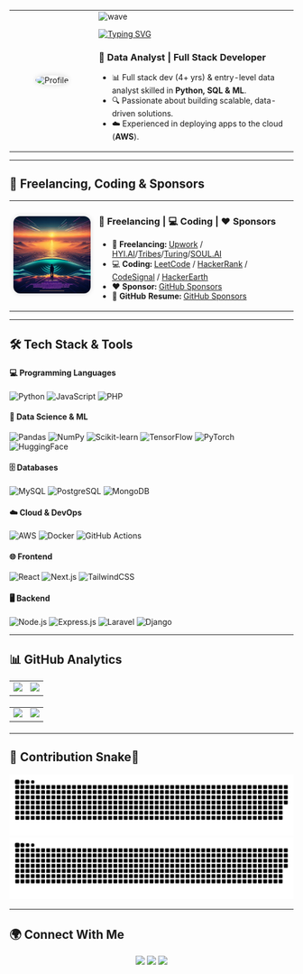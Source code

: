 <!-- 👋 Intro Section -->
<table>
  <tr>
    <td width="30%" align="center">
      <img src="./img/profile-headshot2.png" alt="Profile" width="170" style="border-radius: 50%; box-shadow: 0 0 10px rgba(0,0,0,0.15);" />
    </td>
    <td width="70%" valign="top"><img src="https://user-images.githubusercontent.com/18350557/176309783-0785949b-9127-417c-8b55-ab5a4333674e.gif" alt="wave" />

[![Typing SVG](https://readme-typing-svg.demolab.com?font=Fira+Code&pause=1000&width=435&lines=Hey+there%2C+I+am+Rajdip+Biswas)](https://git.io/typing-svg)
      <h3>🌟 <b>Data Analyst | Full Stack Developer</b></h3>
      <ul>
        <li>📊 Full stack dev (4+ yrs) & entry-level data analyst skilled in <b>Python, SQL & ML</b>.</li>
        <li>🔍 Passionate about building scalable, data-driven solutions.</li>
        <li>☁️ Experienced in deploying apps to the cloud (<b>AWS</b>).</li>
      </ul>
    </td>
  </tr>
</table>

---
## 🚀 Freelancing, Coding & Sponsors

<table>
  <tr>
    <td width="30%" align="center">
      <img src="./img/intro-gif.gif" alt="Freelancing GIF" width="220" style="border-radius: 12px; box-shadow: 0 0 8px rgba(0,0,0,0.15);" />
    </td>
    <td width="70%" valign="top">
      <h3>💼 Freelancing | 💻 Coding | ❤️ Sponsors</h3>
      <ul>
        <li>💼 <b>Freelancing:</b> 
          <a href="https://www.upwork.com/freelancers/~01ac4afefaec619300/" target="_blank">Upwork</a> /
          <a href="https://va.hyi.ai/public-profile/6860d5fae3dbe97ca36bc639/" target="_blank">HYI.AI</a>/<a href="https://app.tribes.agency/my-profile/" target="_blank">Tribes</a>/<a href="https://developers.turing.com/dashboard/finalize_my_resume/" target="_blank">Turing</a>/<a href="https://platform.soulhq.ai/profile/" target="_blank">SOUL.AI</a>
        </li>
        <li>💻 <b>Coding:</b> 
          <a href="https://leetcode.com/u/dbrtechnopharma/" target="_blank">LeetCode</a> /
          <a href="https://www.hackerrank.com/profile/rajdippharma1989/" target="_blank">HackerRank</a> / <a href="https://codesignal.com/learn/profile/clyo41nuw00b9106squukrp6i/" target="_blank">CodeSignal</a> / <a href="https://www.hackerearth.com/@rajdippharma1989//" target="_blank">HackerEarth</a>
        </li>
        <li>❤️ <b>Sponsor:</b> 
          <a href="https://github.com/sponsors/rajdip1234/" target="_blank">GitHub Sponsors</a>
        </li><li> 🎒 <b>GitHub Resume:</b> 
          <a href="https://rajdip1234.github.io/git-resume/" target="_blank">GitHub Sponsors</a>
        </li>
      </ul>
    </td>
  </tr>
</table>

---

## 🛠️ **Tech Stack & Tools**

#### 💻 Programming Languages
![Python](https://img.shields.io/badge/Python-3776AB?style=for-the-badge&logo=python)
![JavaScript](https://img.shields.io/badge/JavaScript-F7DF1E?style=for-the-badge&logo=javascript&logoColor=black)
![PHP](https://img.shields.io/badge/PHP-777BB4?style=for-the-badge&logo=php)

#### 🤖 Data Science & ML
![Pandas](https://img.shields.io/badge/Pandas-150458?style=for-the-badge&logo=pandas)
![NumPy](https://img.shields.io/badge/NumPy-013243?style=for-the-badge&logo=numpy)
![Scikit-learn](https://img.shields.io/badge/Scikit_Learn-F7931E?style=for-the-badge&logo=scikitlearn)
![TensorFlow](https://img.shields.io/badge/TensorFlow-FF6F00?style=for-the-badge&logo=tensorflow)
![PyTorch](https://img.shields.io/badge/PyTorch-EE4C2C?style=for-the-badge&logo=pytorch)
![HuggingFace](https://img.shields.io/badge/HuggingFace-F2B544?style=for-the-badge&logo=huggingface)

#### 🗄️ Databases
![MySQL](https://img.shields.io/badge/MySQL-4479A1?style=for-the-badge&logo=mysql)
![PostgreSQL](https://img.shields.io/badge/PostgreSQL-31648C?style=for-the-badge&logo=postgresql)
![MongoDB](https://img.shields.io/badge/MongoDB-47A248?style=for-the-badge&logo=mongodb)

#### ☁️ Cloud & DevOps
![AWS](https://img.shields.io/badge/AWS-232F3E?style=for-the-badge&logo=amazonaws)
![Docker](https://img.shields.io/badge/Docker-2496ED?style=for-the-badge&logo=docker)
![GitHub Actions](https://img.shields.io/badge/GitHub_Actions-2088FF?style=for-the-badge&logo=githubactions)

#### 🌐 Frontend
![React](https://img.shields.io/badge/React-61DAFB?style=for-the-badge&logo=react)
![Next.js](https://img.shields.io/badge/Next.js-000000?style=for-the-badge&logo=nextdotjs)
![TailwindCSS](https://img.shields.io/badge/TailwindCSS-06B6D4?style=for-the-badge&logo=tailwindcss)

#### 🖥️ Backend
![Node.js](https://img.shields.io/badge/Node.js-339933?style=for-the-badge&logo=nodedotjs)
![Express.js](https://img.shields.io/badge/Express.js-000000?style=for-the-badge)
![Laravel](https://img.shields.io/badge/Laravel-F9322C?style=for-the-badge&logo=laravel)
![Django](https://img.shields.io/badge/Django-092E20?style=for-the-badge&logo=django)

---

## 📊 **GitHub Analytics**

<!-- GitHub Stats & Most Used Languages -->
<table align="center" width="100%" style="table-layout: fixed; margin-bottom: 20px;">
  <tr>
    <td width="50%" align="center">
      <img src="https://github-readme-stats.vercel.app/api?username=rajdip1234&show_icons=true&theme=ambient_gradient&hide_border=false" width="100%" />
    </td>
    <td width="50%" align="center">
      <img src="https://github-readme-stats.vercel.app/api/top-langs/?username=rajdip1234&layout=compact&theme=ambient_gradient&hide_border=false" width="100%" />
    </td>
  </tr>
</table>

<!-- Streak & Activity Graph -->
<table align="center" width="100%" style="table-layout: fixed; margin-bottom: 20px;">
  <tr>
    <td width="50%" align="center">
      <!-- Updated Streak Stats with ambient-gradient -->
      <img src="https://nirzak-streak-stats.vercel.app/?user=rajdip1234&theme=ambient_gradient&hide_border=false" width="100%" />
    </td>
    <td width="50%" align="center">
      <img src="https://github-readme-activity-graph.vercel.app/graph?username=rajdip1234&theme=ambient-gradient&hide_border=false" width="100%" />
    </td>
  </tr>
</table>


---
## 🐍 **Contribution Snake**🐍

<div align="center">
  <img src="https://raw.githubusercontent.com/rajdip1234/rajdip1234/output/github-snake.svg#gh-light-mode-only" />
  <img src="https://raw.githubusercontent.com/rajdip1234/rajdip1234/output/github-snake-dark.svg#gh-dark-mode-only" />
</div>
<hr>

## 🌍 **Connect With Me**

<p align="center">
  <a href="mailto:rajdippharma1989@gmail.com"><img src="https://img.shields.io/badge/Email-D14836?style=for-the-badge&logo=gmail" /></a>
  <a href="https://www.linkedin.com/in/dbrtechnopharma/"><img src="https://img.shields.io/badge/LinkedIn-0077B5?style=for-the-badge&logo=linkedin" /></a>
  <a href="https://discord.com/users/1024966115669069836"><img src="https://img.shields.io/badge/Discord-000000?style=for-the-badge&logo=discord" /></a>
</p>
